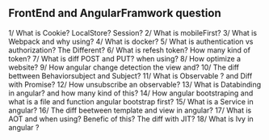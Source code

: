 ## FrontEnd and AngularFramwork question 
1/ What is Cookie? LocalStore? Session?
2/ What is mobileFirst?
3/ What is Webpack and why using?
4/ What is docker?
5/ What is authentication vs authorization? The Different?
6/ What is refesh token? How many kind of token?
7/ What is diff POST and PUT? when using?
8/ How optimize a website?
9/ How angular change detection the view and?
10/ The diff bettween Behaviorsubject and Subject?
11/ What is Observable ? and Diff with Promise?
12/ How unsubscribe an observable?
13/ What is Databinding in angular? and how many kind of this?
14/ How angular bootstraping and what is a file and function angular bootstrap first?
15/ What is a Service in angular?
16/ The diff beetween template and view in angular?
17/ What is AOT and when using? Benefic of this? The diff with JIT?
18/ What is Ivy in angular ?
